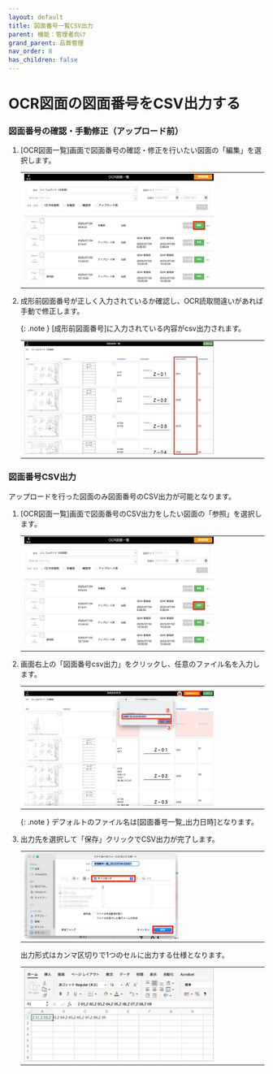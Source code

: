 ```yaml
---
layout: default
title: 図面番号一覧CSV出力
parent: 機能：管理者向け
grand_parent: 品質管理
nav_order: 8
has_children: false
---
```


# OCR図面の図面番号をCSV出力する

### 図面番号の確認・手動修正（アップロード前）

1. [OCR図面一覧]画面で図面番号の確認・修正を行いたい図面の「編集」を選択します。

    <table><tr><td>
    <img src="../../../../assets/images/quality-control/administrator/csv-drawnumber/1.png" width="80%">
    </td></tr></table>

1. 成形前図面番号が正しく入力されているか確認し、OCR読取間違いがあれば手動で修正します。

    {: .note }
    [成形前図面番号]に入力されている内容がcsv出力されます。

    <table><tr><td>
    <img src="../../../../assets/images/quality-control/administrator/csv-drawnumber/2.png" width="80%">
    </td></tr></table>

### 図面番号CSV出力
アップロードを行った図面のみ図面番号のCSV出力が可能となります。

1. [OCR図面一覧]画面で図面番号のCSV出力をしたい図面の「参照」を選択します。

    <table><tr><td>
    <img src="../../../../assets/images/quality-control/administrator/csv-drawnumber/3.png" width="80%">
    </td></tr></table>

1. 画面右上の「図面番号csv出力」をクリックし、任意のファイル名を入力します。  

    <table><tr><td>
    <img src="../../../../assets/images/quality-control/administrator/csv-drawnumber/4.png" width="80%">
    </td></tr></table>

    {: .note }
    デフォルトのファイル名は[図面番号一覧_出力日時]となります。

1. 出力先を選択して「保存」クリックでCSV出力が完了します。

    <table><tr><td>
    <img src="../../../../assets/images/quality-control/administrator/csv-drawnumber/5.png" width="65%">
    </td></tr></table>

    出力形式はカンマ区切りで1つのセルに出力する仕様となります。
    <table><tr><td>
    <img src="../../../../assets/images/quality-control/administrator/csv-drawnumber/6.png" width="80%">
    </td></tr></table>